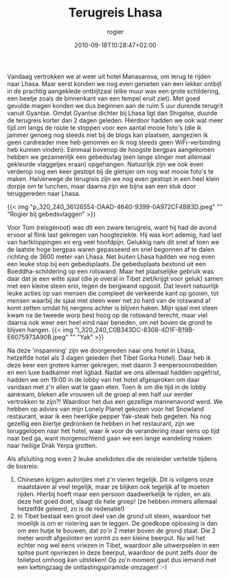 ﻿---
title: Terugreis Lhasa
author: rogier
type: post
date: 2010-09-18T10:28:47+02:00
url: /weblog/2010/09/18/terugreis-lhasa/
commentFolder: 2010-09-18-terugreis-lhasa
categories:
- Vakantie
tags:
- China
- gletsjer
- Lhasa
- Tibet
resources:
- src: p_320_240_36126554-DAAD-4640-9399-0A972CF4B83D.jpeg
  title: Rogier bij gebedsvlaggen
- src: l_320_240_C0B343DC-8308-4D1F-B19B-E6075973A90B.jpeg
  title: Yak

---
Vandaag vertrokken we al weer uit hotel Manasarova, om terug te rijden naar Lhasa. Maar eerst konden we nog even genieten van een lekker ontbijt in de prachtig aangeklede ontbijtzaal (elke muur was een grote schildering, een beetje zoals de binnenkant van een tempel eruit ziet).
Met goed gevulde magen konden we dus beginnen aan de ruim 5 uur durende terugrit vanuit Gyantse. Omdat Gyantse dichter bij Lhasa ligt dan Shigatse, duurde de terugreis korter dan 2 dagen geleden. Hierdoor hadden we ook wat meer tijd om langs de route te stoppen voor een aantal mooie foto's (die ik jammer genoeg nog steeds niet bij de blogs kan plaatsen, aangezien ik geen cardreader mee heb genomen en ik nog steeds geen WiFi-verbinding heb kunnen vinden).
Eenmaal bovenop de hoogste bergpas aangekomen hebben we gezamenlijk een gebedsvlag (een lange slinger met allemaal gekleurde vlaggetjes eraan) opgehangen. Natuurlijk zijn we ook even verderop nog een keer gestopt bij de gletsjer om nog wat mooie foto's te maken. Halverwege de terugreis zijn we nog even gestopt in een heel klein dorpje om te lunchen, maar daarna zijn we bijna aan een stuk door teruggereden naar Lhasa.


{{< img "p_320_240_36126554-DAAD-4640-9399-0A972CF4B83D.jpeg" ""  "Rogier bij gebedsvlaggen" >}}

Voor Tom (reisgenoot) was dit een zware terugreis, want hij had de avond ervoor al flink last gekregen van hoogteziekte. Hij was kort ademig, had last van hartkloppingen en erg veel hoofdpijn. Gelukkig nam dit snel af toen we de laatste hoge bergpas waren gepasseerd en snel begonnen af te dalen richting de 3600 meter van Lhasa.
Net buiten Lhasa hadden we nog even een leuke stop bij een gebedsplaats. De gebedsplaats bestond uit een Boeddha-schildering op een rotswand. Maar het plaatselijke gebruik was daar dat je een witte sjaal (die je overal in Tibet ziet/krijgt voor geluk) samen met een kleine steen erin, tegen de bergwand opgooit. Dat levert natuurlijk leuke acties op van mensen die compleet de verkeerde kant op gooien, tot mensen waarbij de sjaal met steen weer net zo hard van de rotswand af komt zetten omdat hij nergens achter is blijven haken. Mijn sjaal met steen kwam na de tweede worp best hoog op de rotswand terecht, maar viel daarna ook weer een heel eind naar beneden, om net boven de grond te blijven hangen.
{{< img "l_320_240_C0B343DC-8308-4D1F-B19B-E6075973A90B.jpeg" ""  "Yak" >}}

 
Na deze 'inspanning' zijn we doorgereden naar ons hotel in Lhasa, hetzelfde hotel als 3 dagen geleden (het Tibet Gorka Hotel). Daar heb ik deze keer een grotere kamer gekregen, met daarin 3 eenpersoonsbedden en een luxe badkamer met ligbad. Nadat we ons allemaal hadden opgefrist, hadden we om 19:00 in de lobby van het hotel afgesproken om daar vandaan met z'n allen wat te gaan eten. Toen ik om die tijd in de lobby aankwam, bleken alle vrouwen uit de groep al een half uur eerder vertrokken te zijn?! Waardoor het dus een gezellige mannenavond werd. We hebben op advies van mijn Lonely Planet gekozen voor het Snowland restaurant, waar ik een heerlijke pepper Yak-steak heb gegeten. Na nog gezellig een biertje gedronken te hebben in het restaurant, zijn we teruggelopen naar het hotel, waar ik voor de verandering maar eens op tijd naar bed ga, want morgenochtend gaan we een lange wandeling maken naar heilige Drak Yerpa grotten.  

Als afsluiting nog even 2 leuke anekdotes die de reisleider vertelde tijdens de busreis:
1) Chinesen krijgen autorijles met z'n vieren tegelijk. Dit is volgens onze maatstaven al veel tegelijk, maar ze blijken ook tegelijk af te moeten rijden. Hierbij hoeft maar een persoon daadwerkelijk te rijden, en als deze het goed doet, slaagt de hele groep! (ze hebben immers allemaal hetzelfde geleerd, zo is de redenatie!)
2) In Tibet bestaat een groot deel van de grond uit steen, waardoor het moeilijk is om er riolering aan te leggen. De goedkope oplossing is dan om een hutje te bouwen, dat zo'n 2 meter boven de grond staat. Die 2 meter wordt afgesloten en vormt zo een kleine beerput. Nu wil het echter nog wel eens vriezen in Tibet, waardoor alle uitwerpselen in een spitse punt opvriezen in deze beerput, waardoor de punt zelfs door de toiletpot omhoog kan uitsteken! Op zo'n moment gaat dus iemand met een kettingzaag de ontlastingspiramide omzagen! :-)
